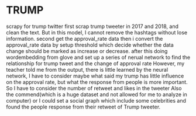 # TRUMP
scrapy for trump twitter
first scrap trump tweeter in 2017 and 2018, and clean the text. But in this model, I cannot remove the hashtags without lose information.
second get the approval_rate data
then i convert the approval_rate data by setup threshold which decide whether the data change should be marked as increase or decrease.
after this doing wordembedding from glove and set up a series of nerual network to find the relationship for trump tweet and the change of approval rate
However, my teacher told me from the output, there is little learned by the neural network, I have to consider maybe what said my trump has little influence on the approval rate, but what the response from people is more important. 
So I have to consider the number of retweet and likes in the tweeter
Also the commend(which is a huge dataset and not allowed for me to analyze in computer)
or I could set a social graph which include some celebrities and found the people response from their retweet of Trump tweeter.
